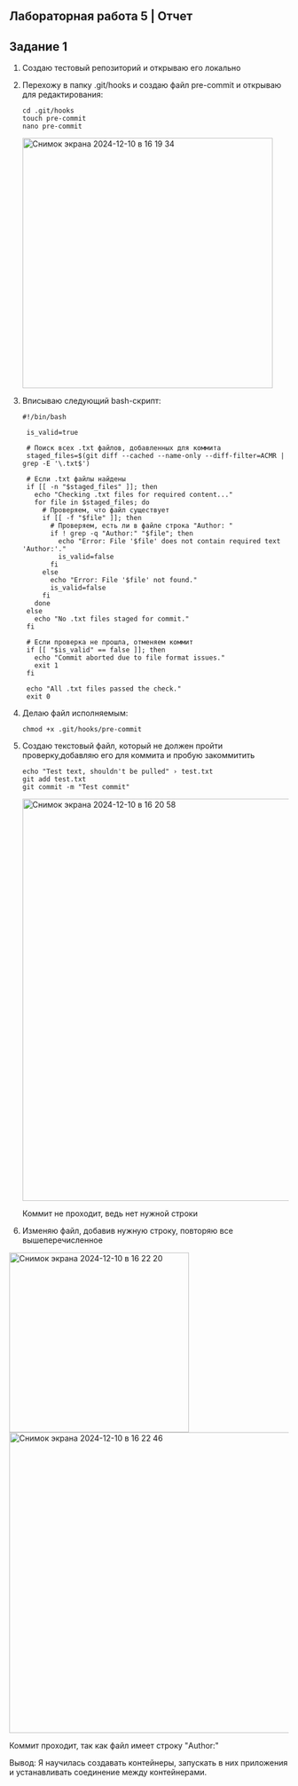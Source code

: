 ## Лабораторная работа 5 | Отчет

## Задание 1

1. Создаю тестовый репозиторий и открываю его локально
2. Перехожу в папку .git/hooks и создаю файл pre-commit и открываю для редактирования:
   ```
   cd .git/hooks
   touch pre-commit
   nano pre-commit
   ```
   
   <img width="451" alt="Снимок экрана 2024-12-10 в 16 19 34" src="https://github.com/user-attachments/assets/317e5c47-02f6-4707-b230-91b4f607f1cf">


3. Вписываю следующий bash-скрипт:
   ```
   #!/bin/bash

    is_valid=true
    
    # Поиск всех .txt файлов, добавленных для коммита
    staged_files=$(git diff --cached --name-only --diff-filter=ACMR | grep -E '\.txt$')
    
    # Если .txt файлы найдены
    if [[ -n "$staged_files" ]]; then
      echo "Checking .txt files for required content..."
      for file in $staged_files; do
        # Проверяем, что файл существует
        if [[ -f "$file" ]]; then
          # Проверяем, есть ли в файле строка "Author: "
          if ! grep -q "Author:" "$file"; then
            echo "Error: File '$file' does not contain required text 'Author:'."
            is_valid=false
          fi
        else
          echo "Error: File '$file' not found."
          is_valid=false
        fi
      done
    else
      echo "No .txt files staged for commit."
    fi
    
    # Если проверка не прошла, отменяем коммит
    if [[ "$is_valid" == false ]]; then
      echo "Commit aborted due to file format issues."
      exit 1
    fi
    
    echo "All .txt files passed the check."
    exit 0

   ```
4. Делаю файл исполняемым:
   ```
   chmod +x .git/hooks/pre-commit
   ```
  
5. Создаю текстовый файл, который не должен пройти проверку,добавляю его для коммита и пробую закоммитить
   ```
   echo "Test text, shouldn't be pulled" › test.txt
   git add test.txt
   git commit -m "Test commit"
   ```
   
   <img width="725" alt="Снимок экрана 2024-12-10 в 16 20 58" src="https://github.com/user-attachments/assets/145f7091-0874-40fa-9be9-9d169c4dbcc5">

   Коммит не проходит, ведь нет нужной строки

  
6. Изменяю файл, добавив нужную строку, повторяю все вышеперечисленное

  <img width="324" alt="Снимок экрана 2024-12-10 в 16 22 20" src="https://github.com/user-attachments/assets/c18aabd1-cdbe-47d4-bedc-9ba10d8e9797">

  <img width="542" alt="Снимок экрана 2024-12-10 в 16 22 46" src="https://github.com/user-attachments/assets/99fa0bbf-115f-4b66-9912-91337165c7a9">

  Коммит проходит, так как файл имеет строку "Author:"


Вывод:
Я научилась создавать контейнеры, запускать в них приложения и устанавливать соединение между контейнерами.


   
